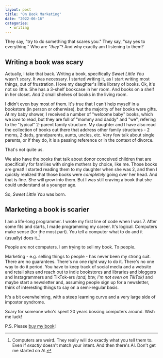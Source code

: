 ```yaml
---
layout: post
title: "On Book Marketing"
date: "2022-06-16"
categories:
  - writing
---
```


They say, "try to do something that scares you." They say, "say yes to everything." Who are _"they"_? And why exactly am I listening to them?

## Writing a book was scary

Actually, I take that back. Writing a book, specifically _Sweet Little You_ wasn't scary. It was necessary. I started writing it, as I start writing most things, out of frustration. I love my daughter's little library of books. Ok, it's not so little. She has a 3-shelf bookcase in her room. And books on a shelf in her closet. _And_ 2 small shelves of books in the living room. 

I didn't even buy most of them. It's true that I can't help myself in a bookstore (in person or otherwise), but the majority of her books were gifts. At my baby shower, I received a number of "welcome baby" books, which we _love_ to read, but they are full of "mommy and daddy" and "we", refering to the "typical" 2-parent family structure. My daughter and I have also read the collection of books out there that address other family structures - 2 moms, 2 dads, grandparents, aunts, uncles, etc. Very few talk about single parents, or if they do, it is a passing reference or in the context of divorce.

That's not quite us.

We also have the books that talk about donor conceived children that are specifically for families with single mothers by choice, like me. Those books are great! I started reading them to my daughter when she was 2, and then I quickly realized that those books were _completely_ going over her head. And that is fine. She will grow into them. But I was still craving a book that she could understand at a younger age.

So, _Sweet Little You_ was born.

## Marketing a book is scarier

I am a life-long programmer. I wrote my first line of code when I was 7. After some fits and starts, I made programming my career. It's logical. Computers make sense (for the most part). You tell a computer what to do and it (usually) does it.[^1]

People are not computers. I am trying to sell my book. To people. 

Marketing - e.g. selling things to people - has never been my strong suit. There are no guarantees. There's no one right way to do it. There's no one way to do it period. You have to keep track of social media and a website and retail sites and reach out to indie bookstores and libraries and bloggers and Instagrammers and TikTok-ers _(and, btw, I'm not even on TikTok)_ and maybe start a newsletter and, assuming people sign up for a newsletter, think of interesting things to say on a semi-regular basis.

It's a bit overwhelming, with a steep learning curve and a very large side of impostor syndrome.

Scary for someone who's spent 20 years bossing computers around. Wish me luck!

P.S. Please [buy my book](/book)!



[^1]: Computers are weird. They really will do exactly what you tell them to. Even if _exactly_ doesn't match your intent. And then there's AI. Don't get me started on AI.
